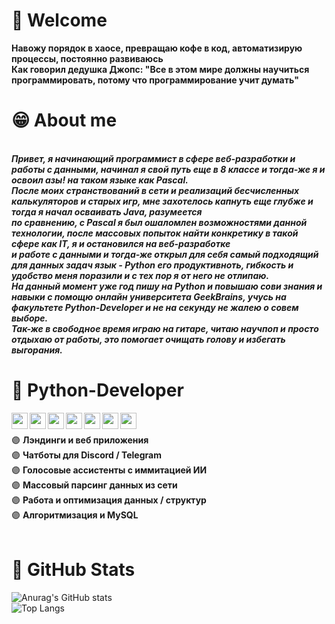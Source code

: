 # 🙋 Welcome

<b>Навожу порядок в хаосе, превращаю кофе в код, автоматизирую процессы, постоянно развиваюсь</b><br>
<b>Как говорил дедушка Джопс: "Все в этом мире должны научиться программировать, потому что программирование учит думать"</b>
<br />

# 😁 About me
<br>
 <b><i>
    Привет, я начинающий программист в сфере веб-разработки и работы с данными, начинал я свой путь еще в 8 классе и тогда-же я и освоил азы! на таком языке как Pascal. <br>
    После моих странствований в сети и реализаций бесчисленных калькуляторов и старых игр, мне захотелось капнуть еще глубже и тогда я начал осваивать Java, разумеется <br>
    по сравнению, с Pascal я был ошаломлен возможностями данной технологии, после массовых попыток найти конкретику в такой сфере как IT, я и остановился на веб-разработке <br>
    и работе с данными и тогда-же открыл для себя самый подходящий для данных задач язык - Python его продуктивноть, гибкость и удобство меня поразили и с тех пор я от него не отлипаю.<br>
    На данный момент уже год пишу на Python и повышаю сови знания и навыки с помощю онлайн университета GeekBrains, учусь на факультете Python-Developer и не на секунду не жалею о совем выборе.<br>
    Так-же в свободное время играю на гитаре, читаю научпоп и просто отдыхаю от работы, это помогает очищать голову и избегать выгорания.<br>
 </i></b>


# 🐍 Python-Developer  
<img align="left" width="26px" src="https://img.icons8.com/color/344/python--v1.png">
<img align="left" width="26px" src="https://img.icons8.com/color/344/pycharm.png">
<img align="left" width="26px" src="https://img.icons8.com/color/344/django.png">
<img align="left" width="26px" src="https://img.icons8.com/fluency/344/sublime-text.png">
<img align="left" width="26px" src="https://img.icons8.com/color/344/html-5--v1.png">
<img align="left" width="26px" src="https://img.icons8.com/dusk/344/css3.png">
<img align="left" width="26px" src="https://img.icons8.com/color/344/mysql-logo.png"><br>
<br>
🟣 <b>Лэндинги и веб приложения</b><br>
🟣 <b>Чатботы для Discord / Telegram</b><br>
🟣 <b>Голосовые ассистенты с иммитацией ИИ</b> <br>
🟣 <b>Массовый парсинг данных из сети</b> <br>
🟣 <b>Работа и оптимизация данных / структур</b><br>
🟣 <b>Алгоритмизация и MySQL</b><br>

<br>

# 🙂 GitHub Stats

![Anurag's GitHub stats](https://github-readme-stats.vercel.app/api?username=StacLigasfolf&show_icons=true&theme=radical&text_color='purple')
<br>
![Top Langs](https://github-readme-stats.vercel.app/api/top-langs/?username=StacLigasfolf&layout=compact&text_color='purple'&title_color='purple'&border_color='purple')
<br>






